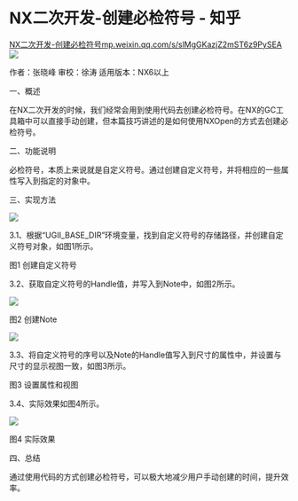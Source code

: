 # NX二次开发-创建必检符号 - 知乎
[NX二次开发-创建必检符号​mp.weixin.qq.com/s/slMgGKazjZ2mST6z9PySEA![](https://pic2.zhimg.com/v2-bf9a8a62b6be68faa3e1279044f1f675_ipico.jpg)
](https://link.zhihu.com/?target=https%3A//mp.weixin.qq.com/s/slMgGKazjZ2mST6z9PySEA)

作者：张晓峰 审校：徐涛 适用版本：NX6以上

一、概述

在NX二次开发的时候，我们经常会用到使用代码去创建必检符号。在NX的GC工具箱中可以直接手动创建，但本篇技巧讲述的是如何使用NXOpen的方式去创建必检符号。

二、功能说明

必检符号，本质上来说就是自定义符号。通过创建自定义符号，并将相应的一些属性写入到指定的对象中。

三、实现方法

![](https://pic1.zhimg.com/v2-3c3fbf7bd6c7742a4461968f2f2c3bb4_b.jpg)

3.1、根据“UGII\_BASE\_DIR”环境变量，找到自定义符号的存储路径，并创建自定义符号对象，如图1所示。

图1 创建自定义符号

3.2、获取自定义符号的Handle值，并写入到Note中，如图2所示。

![](https://pic2.zhimg.com/v2-122284ce7796b8dc8070198cbc47857d_b.jpg)

图2 创建Note

![](https://pic3.zhimg.com/v2-00cec9643ae5d16b41d168126e9a5826_b.jpg)

3.3、将自定义符号的序号以及Note的Handle值写入到尺寸的属性中，并设置与尺寸的显示视图一致，如图3所示。

图3 设置属性和视图

3.4、实际效果如图4所示。

![](https://pic4.zhimg.com/v2-6e601f69b332db1dcfb1739d378cb073_b.jpg)

图4 实际效果

四、总结

通过使用代码的方式创建必检符号，可以极大地减少用户手动创建的时间，提升效率。